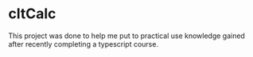 # cltCalc
This project was done to help me put to practical use knowledge gained after recently completing a typescript course.

